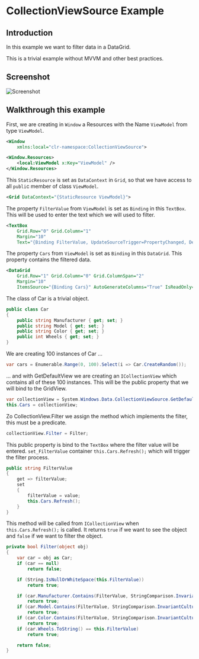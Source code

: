 # CollectionViewSource Example

## Introduction

In this example we want to filter data in a DataGrid.

This is a trivial example without MVVM and other best practices.

## Screenshot

![Screenshot](Assets/Screenshot.png)

## Walkthrough this example

First, we are creating in `Window` a Resources with the Name `ViewModel` from type `ViewModel`.

```xml
<Window
    xmlns:local="clr-namespace:CollectionViewSource">

<Window.Resources>
    <local:ViewModel x:Key="ViewModel" />
</Window.Resources>
```

This `StaticResource` is set as `DataContext` in `Grid`, so that we have access to all `publi`c member of class `ViewModel`.

```xml
<Grid DataContext="{StaticResource ViewModel}">
```

The property `FilterValue` from `ViewModel` is set as `Binding` in this `TextBox`. This will be used to enter the text which we will used to filter.

```xml
<TextBox
    Grid.Row="0" Grid.Column="1"
    Margin="10"
    Text="{Binding FilterValue, UpdateSourceTrigger=PropertyChanged, Delay=100}" />
```

The property `Cars` from `ViewModel` is set as `Binding` in this `DataGrid`. This property contains the filtered data.

```xml
<DataGrid
    Grid.Row="1" Grid.Column="0" Grid.ColumnSpan="2"
    Margin="10"
    ItemsSource="{Binding Cars}" AutoGenerateColumns="True" IsReadOnly="True" />
```

The class of Car is a trivial object.

```csharp
public class Car
{
    public string Manufacturer { get; set; }
    public string Model { get; set; }
    public string Color { get; set; }
    public int Wheels { get; set; }
}
```

We are creating 100 instances of Car ...

```csharp
var cars = Enumerable.Range(0, 100).Select(i => Car.CreateRandom());
```

... and with GetDefaultView we are creating an `ICollectionView` which contains all of these 100 instances. This will be the public property that we will bind to the GridView.

```csharp
var collectionView = System.Windows.Data.CollectionViewSource.GetDefaultView(cars);
this.Cars = collectionView;
```

Zo CollectionView.Filter we assign the method which implements the filter, this must be a predicate.

```csharp
collectionView.Filter = Filter;
```

This public property is bind to the `TextBox` where the filter value will be entered. `set_FilterValue` container `this.Cars.Refresh();` which will trigger the filter process.

```csharp
public string FilterValue
{
    get => filterValue;
    set
    {
        filterValue = value;
        this.Cars.Refresh();
    }
}
```

This method will be called from `ICollectionView` when `this.Cars.Refresh();` is called. It returns `true` if we want to see the object and `false` if we want to filter the object.

```csharp
private bool Filter(object obj)
{
    var car = obj as Car;
    if (car == null)
        return false;

    if (String.IsNullOrWhiteSpace(this.FilterValue))
        return true;

    if (car.Manufacturer.Contains(FilterValue, StringComparison.InvariantCultureIgnoreCase))
        return true;
    if (car.Model.Contains(FilterValue, StringComparison.InvariantCultureIgnoreCase))
        return true;
    if (car.Color.Contains(FilterValue, StringComparison.InvariantCultureIgnoreCase))
        return true;
    if (car.Wheels.ToString() == this.FilterValue)
        return true;

    return false;
}
```
